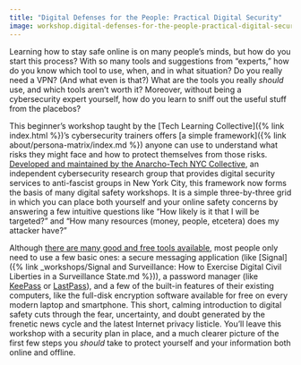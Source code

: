 ```yaml
---
title: "Digital Defenses for the People: Practical Digital Security"
image: workshop.digital-defenses-for-the-people-practical-digital-security.square.png
---
```


Learning how to stay safe online is on many people&rsquo;s minds, but how do you start this process? With so many tools and suggestions from &ldquo;experts,&rdquo; how do you know which tool to use, when, and in what situation? Do you really need a VPN? (And what even is that?) What are the tools you really *should* use, and which tools aren&rsquo;t worth it? Moreover, without being a cybersecurity expert yourself, how do you learn to sniff out the useful stuff from the placebos?

This beginner&rsquo;s workshop taught by the [Tech Learning Collective]({% link index.html %})&rsquo;s cybersecurity trainers offers [a simple framework]({% link about/persona-matrix/index.md %}) anyone can use to understand what risks they might face and how to protect themselves from those risks. [Developed and maintained by the Anarcho-Tech NYC Collective](https://github.com/AnarchoTechNYC/meta/wiki/Persona-based-training-matrix), an independent cybersecurity research group that provides digital security services to anti-fascist groups in New York City, this framework now forms the basis of many digital safety workshops. It is a simple three-by-three grid in which you can place both yourself and your online safety concerns by answering a few intuitive questions like &ldquo;How likely is it that I will be targeted?&rdquo; and &ldquo;How many resources (money, people, etcetera) does my attacker have?&rdquo;

Although [there are many good and free tools available](https://prism-break.org/en/), most people only need to use a few basic ones: a secure messaging application (like [Signal]({% link _workshops/Signal and Surveillance: How to Exercise Digital Civil Liberties in a Surveillance State.md %})), a password manager (like [KeePass](https://keepass.info/) or [LastPass](https://lastpass.com/)), and a few of the built-in features of their existing computers, like the full-disk encryption software available for free on every modern laptop and smartphone. This short, calming introduction to digital safety cuts through the fear, uncertainty, and doubt generated by the frenetic news cycle and the latest Internet privacy listicle. You&rsquo;ll leave this workshop with a security plan in place, and a much clearer picture of the first few steps you *should* take to protect yourself and your information both online and offline.

